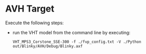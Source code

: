 # AVH Target

Execute the following steps:
 - run the VHT model from the command line by executing:
   ```
   VHT_MPS3_Corstone_SSE-300 -f ./fvp_config.txt -V ./Python out/Blinky/AVH/Debug/Blinky.axf
   ```
